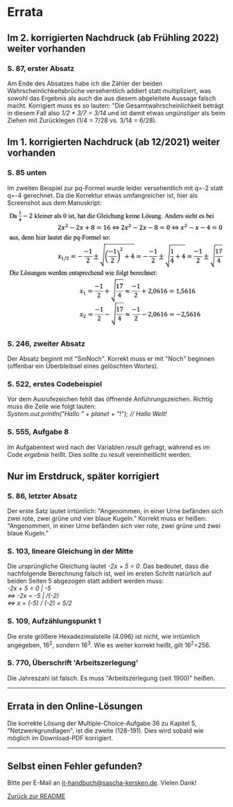 # Errata #
## Im 2. korrigierten Nachdruck (ab Frühling 2022) weiter vorhanden ##
### S. 87, erster Absatz ###
Am Ende des Absatzes habe ich die Zähler der beiden Wahrscheinlichkeitsbrüche versehentlich addiert statt multipliziert, was sowohl das Ergebnis als auch die aus diesem abgeleitete Aussage falsch macht. Korrigiert muss es so lauten: "Die Gesamtwahrscheinlichkeit beträgt in diesem Fall also _1/2 * 3/7 = 3/14_ und ist damit etwas _ungünstiger_ als beim Ziehen mit Zurücklegen (1/4 = 7/28 vs. 3/14 = 6/28).
## Im 1. korrigierten Nachdruck (ab 12/2021) weiter vorhanden ##
### S. 85 unten ###
Im zweiten Beispiel zur pq-Formel wurde leider versehentlich mit q=-2 statt q=-4 gerechnet. Da die Korrektur etwas umfangreicher ist, hier als Screenshot aus dem Manuskript:<br />
![Korrektur des zweiten pq-Formel-Beispiels von S. 85 unten](pq-korrektur.png)
### S. 246, zweiter Absatz ###
Der Absatz beginnt mit "SmNoch". Korrekt muss er mit "Noch" beginnen (offenbar ein Überbleibsel eines gelöschten Wortes).
### S. 522, erstes Codebeispiel ###
Vor dem Ausrufezeichen fehlt das öffnende Anführungszeichen. Richtig muss die Zeile wie folgt lauten:<br />
*System.out.println("Hallo " + planet + "!"); // Hallo Welt!*
### S. 555, Aufgabe 8 ###
Im Aufgabentext wird nach der Variablen *result* gefragt, während es im Code *ergebnis* heißt. Dies sollte zu *result* vereinheitlicht werden.
## Nur im Erstdruck, später korrigiert ##
### S. 86, letzter Absatz ###
Der erste Satz lautet irrtümlich: "Angenommen, in einer Urne befänden sich zwei rote, zwei grüne und vier blaue Kugeln."
Korrekt muss er heißen: "Angenommen, in einer Urne befänden sich vier rote, zwei grüne und zwei blaue Kugeln."
### S. 103, lineare Gleichung in der Mitte ###
Die ursprüngliche Gleichung lautet *-2x + 5 = 0*. Das bedeutet, dass die nachfolgende Berechnung falsch ist, weil im ersten Schritt natürlich auf beiden Seiten 5 abgezogen statt addiert werden muss:<br />
*-2x + 5 = 0 | -5*<br />
*<=> -2x = -5 | /(-2)*<br />
*<=> x = (-5) / (-2) = 5/2*
### S. 109, Aufzählungspunkt 1 ###
Die erste größere Hexadezimalstelle (4.096) ist nicht, wie irrtümlich angegeben, 16<sup>2</sup>, sondern 16<sup>3</sup>. Wie es weiter korrekt heißt, gilt 16<sup>2</sup>=256.
### S. 770, Überschrift 'Arbeitszerlegung' ###
Die Jahreszahl ist falsch. Es muss "Arbeitszerlegung (seit 1900)" heißen.

---
## Errata in den Online-Lösungen ##
Die korrekte Lösung der Multiple-Choice-Aufgabe 36 zu Kapitel 5, "Netzwerkgrundlagen", ist die zweite (128-191). Dies wird sobald wie möglich im Download-PDF korrigiert.

---

## Selbst einen Fehler gefunden? ##
Bitte per E-Mail an [it-handbuch@sascha-kersken.de](mailto:it-handbuch@sascha-kersken.de). Vielen Dank!

[Zurück zur README](README.md)
